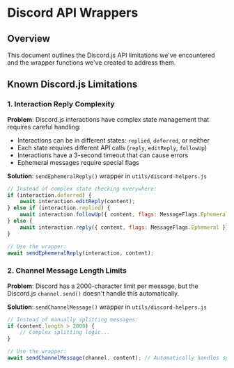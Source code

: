 # Discord API Wrappers

## Overview

This document outlines the Discord.js API limitations we've encountered and the wrapper functions we've created to address them.

## Known Discord.js Limitations

### 1. Interaction Reply Complexity

**Problem**: Discord.js interactions have complex state management that requires careful handling:
- Interactions can be in different states: `replied`, `deferred`, or neither
- Each state requires different API calls (`reply`, `editReply`, `followUp`)
- Interactions have a 3-second timeout that can cause errors
- Ephemeral messages require special flags

**Solution**: `sendEphemeralReply()` wrapper in `utils/discord-helpers.js`

```javascript
// Instead of complex state checking everywhere:
if (interaction.deferred) {
    await interaction.editReply(content);
} else if (interaction.replied) {
    await interaction.followUp({ content, flags: MessageFlags.Ephemeral });
} else {
    await interaction.reply({ content, flags: MessageFlags.Ephemeral });
}

// Use the wrapper:
await sendEphemeralReply(interaction, content);
```

### 2. Channel Message Length Limits

**Problem**: Discord has a 2000-character limit per message, but the Discord.js `channel.send()` doesn't handle this automatically.

**Solution**: `sendChannelMessage()` wrapper in `utils/discord-helpers.js`

```javascript
// Instead of manually splitting messages:
if (content.length > 2000) {
    // Complex splitting logic...
}

// Use the wrapper:
await sendChannelMessage(channel, content); // Automatically handles splitting
```
